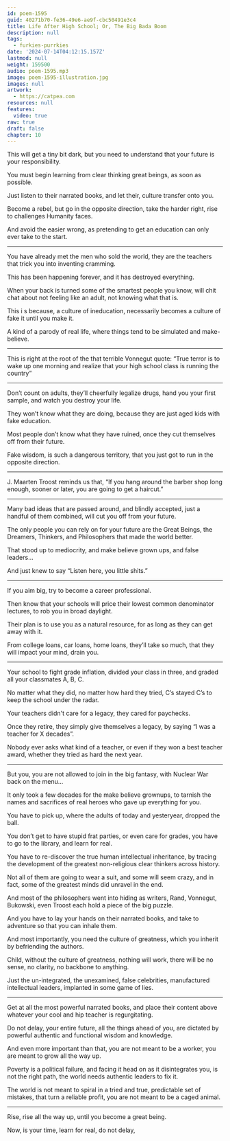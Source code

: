 ```yaml
---
id: poem-1595
guid: 40271b70-fe36-49e6-ae9f-cbc50491e3c4
title: Life After High School; Or, The Big Bada Boom
description: null
tags:
  - furkies-purrkies
date: '2024-07-14T04:12:15.157Z'
lastmod: null
weight: 159500
audio: poem-1595.mp3
image: poem-1595-illustration.jpg
images: null
artwork:
  - https://catpea.com
resources: null
features:
  video: true
raw: true
draft: false
chapter: 10
---
```


This will get a tiny bit dark,
but you need to understand that your future is your responsibility.

You must begin learning from clear thinking great beings,
as soon as possible.

Just listen to their narrated books,
and let their, culture transfer onto you.

Become a rebel, but go in the opposite direction,
take the harder right, rise to challenges Humanity faces.

And avoid the easier wrong,
as pretending to get an education can only ever take to the start.

---

You have already met the men who sold the world,
they are the teachers that trick you into inventing cramming.

This has been happening forever,
and it has destroyed everything.

When your back is turned some of the smartest people you know,
will chit chat about not feeling like an adult, not knowing what that is.

This i s because, a culture of ineducation,
necessarily becomes a culture of fake it until you make it.

A kind of a parody of real life,
where things tend to be simulated and make-believe.

---


This is right at the root of the that terrible Vonnegut quote:
“True terror is to wake up one morning and realize that your high school class is running the country”

---

Don’t count on adults, they’ll cheerfully legalize drugs,
hand you your first sample, and watch you destroy your life.

They won’t know what they are doing,
because they are just aged kids with fake education.

Most people don’t know what they have ruined,
once they cut themselves off from their future.

Fake wisdom, is such a dangerous territory,
that you just got to run in the opposite direction.

---

J. Maarten Troost reminds us that,
“If you hang around the barber shop long enough, sooner or later, you are going to get a haircut.”

---

Many bad ideas that are passed around, and blindly accepted,
just a handful of them combined, will cut you off from your future.

The only people you can rely on for your future are the Great Beings,
the Dreamers, Thinkers, and Philosophers that made the world better.

That stood up to mediocrity, and make believe grown ups,
and false leaders…

And just knew to say
“Listen here, you little shits.”

---

If you aim big,
try to become a career professional.

Then know that your schools will price their lowest common denominator lectures,
to rob you in broad daylight.

Their plan is to use you as a natural resource,
for as long as they can get away with it.

From college loans, car loans, home loans,
they’ll take so much, that they will impact your mind, drain you.

---

Your school to fight grade inflation,
divided your class in three, and graded all your classmates A, B, C.

No matter what they did, no matter how hard they tried,
C’s stayed C’s to keep the school under the radar.

Your teachers didn't care for a legacy,
they cared for paychecks.

Once they retire, they simply give themselves a legacy,
by saying “I was a teacher for X decades”.

Nobody ever asks what kind of a teacher,
or even if they won a best teacher award, whether they tried as hard the next year.

---

But you, you are not allowed to join in the big fantasy,
with Nuclear War back on the menu…

It only took a few decades for the make believe grownups,
to tarnish the names and sacrifices of real heroes who gave up everything for you.

You have to pick up, where the adults of today and yesteryear,
dropped the ball.

You don’t get to have stupid frat parties, or even care for grades,
you have to go to the library, and learn for real.

You have to re-discover the true human intellectual inheritance,
by tracing the development of the greatest non-religious clear thinkers across history.

Not all of them are going to wear a suit, and some will seem crazy,
and in fact, some of the greatest minds did unravel in the end.

And most of the philosophers went into hiding as writers,
Rand, Vonnegut, Bukowski, even Troost each hold a piece of the big puzzle.

And you have to lay your hands on their narrated books,
and take to adventure so that you can inhale them.

And most importantly, you need the culture of greatness,
which you inherit by befriending the authors.

Child, without the culture of greatness, nothing will work,
there will be no sense, no clarity, no backbone to anything.

Just the un-integrated, the unexamined, false celebrities,
manufactured intellectual leaders, implanted in some game of lies.

---

Get at all the most powerful narrated books,
and place their content above whatever your cool and hip teacher is regurgitating.

Do not delay, your entire future, all the things ahead of you,
are dictated by powerful authentic and functional wisdom and knowledge.

And even more important than that, you are not meant to be a worker,
you are meant to grow all the way up.

Poverty is a political failure, and facing it head on as it disintegrates you,
is not the right path, the world needs authentic leaders to fix it.

The world is not meant to spiral in a tried and true, predictable set of mistakes,
that turn a reliable profit, you are not meant to be a caged animal.

---

Rise, rise all the way up,
until you become a great being.

Now, is your time,
learn for real, do not delay,

